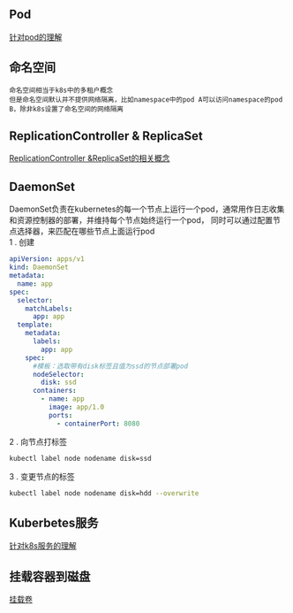 ## Pod
[针对pod的理解](针对Pod的理解.md)
## 命名空间
```
命名空间相当于k8s中的多租户概念
但是命名空间默认并不提供网络隔离，比如namespace中的pod A可以访问namespace的pod B，除非k8s设置了命名空间的网络隔离
```
## ReplicationController & ReplicaSet
[ReplicationController &ReplicaSet的相关概念](ReplicationController&ReplicaSet.md)  
## DaemonSet
DaemonSet负责在kubernetes的每一个节点上运行一个pod，通常用作日志收集和资源控制器的部署，并维持每个节点始终运行一个pod，
同时可以通过配置节点选择器，来匹配在哪些节点上面运行pod    
1 . 创建
```yaml
apiVersion: apps/v1
kind: DaemonSet
metadata:
  name: app
spec:
  selector:
    matchLabels:
      app: app
  template:
    metadata:
      labels:
        app: app
    spec:
      #模板：选取带有disk标签且值为ssd的节点部署pod
      nodeSelector:
        disk: ssd
      containers:
        - name: app
          image: app/1.0
          ports:
            - containerPort: 8080
```
2 . 向节点打标签
```bash
kubectl label node nodename disk=ssd
```
3 . 变更节点的标签
```bash
kubectl label node nodename disk=hdd --overwrite 
``` 
## Kuberbetes服务
[针对k8s服务的理解](k8s服务.md)  
## 挂载容器到磁盘
[挂载卷](挂载卷.md)

